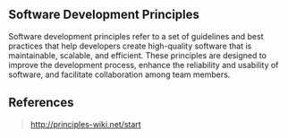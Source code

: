 ## Software Development Principles

Software development principles refer to a set of guidelines and best practices that help developers create high-quality software that is maintainable, scalable, and efficient. These principles are designed to improve the development process, enhance the reliability and usability of software, and facilitate collaboration among team members.

## References

> http://principles-wiki.net/start